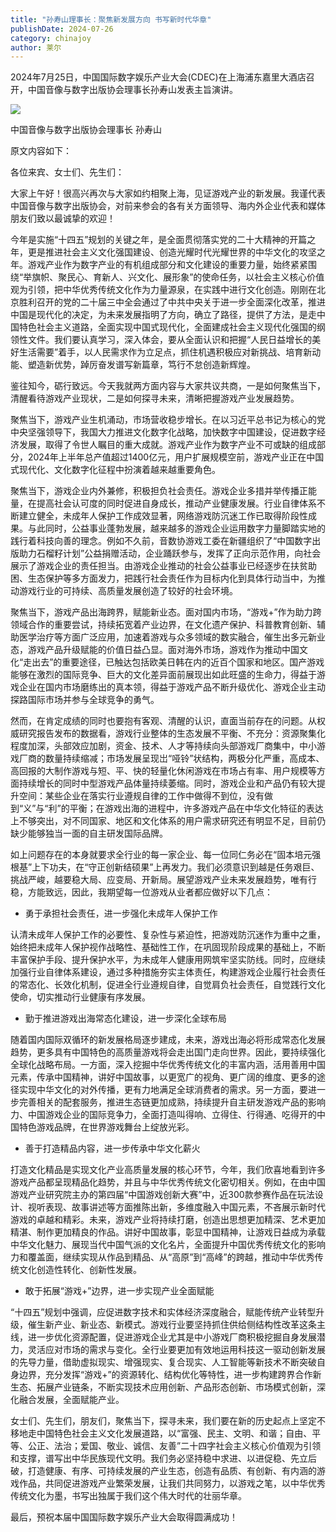```yaml
---
title: "孙寿山理事长：聚焦新发展方向 书写新时代华章"
publishDate: 2024-07-26
category: chinajoy
author: 莱尔
---
```


2024年7月25日，中国国际数字娱乐产业大会(CDEC)在上海浦东嘉里大酒店召开，中国音像与数字出版协会理事长孙寿山发表主旨演讲。  
  

![](https://ec-net-1251389766.cos.ap-shanghai.myqcloud.com/wp-content/uploads/2024/07/20240726232125855.png)

中国音像与数字出版协会理事长 孙寿山

原文内容如下：

各位来宾、女士们、先生们：

大家上午好！很高兴再次与大家如约相聚上海，见证游戏产业的新发展。我谨代表中国音像与数字出版协会，对前来参会的各有关方面领导、海内外企业代表和媒体朋友们致以最诚挚的欢迎！

今年是实施“十四五”规划的关键之年，是全面贯彻落实党的二十大精神的开篇之年，更是推进社会主义文化强国建设、创造光耀时代光耀世界的中华文化的攻坚之年。游戏产业作为数字产业的有机组成部分和文化建设的重要力量，始终紧紧围绕“举旗帜、聚民心、育新人、兴文化、展形象”的使命任务，以社会主义核心价值观为引领，把中华优秀传统文化作为力量源泉，在实践中进行文化创造。刚刚在北京胜利召开的党的二十届三中全会通过了中共中央关于进一步全面深化改革，推进中国是现代化的决定，为未来发展指明了方向，确立了路径，提供了方法，是走中国特色社会主义道路，全面实现中国式现代化，全面建成社会主义现代化强国的纲领性文件。我们要认真学习，深入体会，要从全面认识和把握“人民日益增长的美好生活需要”着手，以人民需求作为立足点，抓住机遇积极应对新挑战、培育新动能、塑造新优势，踔厉奋发谱写新篇章，笃行不怠创造新辉煌。

鉴往知今，砺行致远。今天我就两方面内容与大家共议共商，一是如何聚焦当下，清醒看待游戏产业现状，二是如何探寻未来，清晰把握游戏产业发展趋势。

聚焦当下，游戏产业生机涌动，市场营收稳步增长。在以习近平总书记为核心的党中央坚强领导下，我国大力推进文化数字化战略，加快数字中国建设，促进数字经济发展，取得了令世人瞩目的重大成就。游戏产业作为数字产业不可或缺的组成部分，2024年上半年总产值超过1400亿元，用户扩展规模空前，游戏产业正在中国式现代化、文化数字化征程中扮演着越来越重要角色。

聚焦当下，游戏企业内外兼修，积极担负社会责任。游戏企业多措并举传播正能量，在提高社会认可度的同时促进自身成长，推动产业健康发展。行业自律体系不断建立健全，未成年人保护工作成效显著，网络游戏防沉迷工作已取得阶段性成果。与此同时，公益事业蓬勃发展，越来越多的游戏企业运用数字力量脚踏实地的践行着科技向善的理念。例如不久前，音数协游戏工委在新疆组织了“中国数字出版助力石榴籽计划”公益捐赠活动，企业踊跃参与，发挥了正向示范作用，向社会展示了游戏企业的责任担当。由游戏企业推动的社会公益事业已经逐步在扶贫助困、生态保护等多方面发力，把践行社会责任作为目标内化到具体行动当中，为推动游戏行业的可持续、高质量发展创造了较好的社会环境。

聚焦当下，游戏产品出海跨界，赋能新业态。面对国内市场，“游戏+”作为助力跨领域合作的重要尝试，持续拓宽着产业边界，在文化遗产保护、科普教育创新、辅助医学治疗等方面广泛应用，加速着游戏与众多领域的数实融合，催生出多元新业态，游戏产品升级赋能的价值日益凸显。面对海外市场，游戏作为推动中国文化“走出去”的重要途径，已触达包括欧美日韩在内的近百个国家和地区。国产游戏能够在激烈的国际竞争、巨大的文化差异面前展现出如此旺盛的生命力，得益于游戏企业在国内市场磨练出的真本领，得益于游戏产品不断升级优化、游戏企业主动探路国际市场并参与全球竞争的勇气。

然而，在肯定成绩的同时也要抱有客观、清醒的认识，直面当前存在的问题。从权威研究报告发布的数据看，游戏行业整体的生态发展不平衡、不充分：资源聚集化程度加深，头部效应加剧，资金、技术、人才等持续向头部游戏厂商集中，中小游戏厂商的数量持续缩减；市场发展呈现岀“哑铃”状结构，两极分化严重，高成本、高回报的大制作游戏与短、平、快的轻量化休闲游戏在市场占有率、用户规模等方面持续增长的同时中型游戏产品体量持续萎缩。同时，游戏企业和产品仍有较大提升空间：某些企业在落实行业遵规自律的工作中做得不到位，没有做到“义”与“利”的平衡；在游戏出海的进程中，许多游戏产品在中华文化特征的表达上不够突出，对不同国家、地区和文化体系的用户需求研究还有明显不足，目前仍缺少能够独当一面的自主研发国际品牌。

如上问题存在的本身就要求全行业的每一家企业、每一位同仁务必在“固本培元强根基”上下功夫，在“守正创新结硕果”上再发力。我们必须意识到越是任务艰巨、挑战严峻，越要稳大局、应变局、开新局。展望游戏产业未来发展趋势，唯有行稳，方能致远，因此，我期望每一位游戏从业者都应做好以下几点：

- 勇于承担社会责任，进一步强化未成年人保护工作

认清未成年人保护工作的必要性、复杂性与紧迫性，把游戏防沉迷作为重中之重，始终把未成年人保护视作战略性、基础性工作，在巩固现阶段成果的基础上，不断丰富保护手段、提升保护水平，为未成年人健康用网筑牢坚实防线。同时，应继续加强行业自律体系建设，通过多种措施夯实主体责任，构建游戏企业履行社会责任的常态化、长效化机制，促进全行业遵规自律，自觉肩负社会责任，自觉践行文化使命，切实推动行业健康有序发展。

- 勤于推进游戏出海常态化建设，进一步深化全球布局

随着国内国际双循环的新发展格局逐步建成，未来，游戏出海必将形成常态化发展趋势，更多具有中国特色的高质量游戏将会走出国门走向世界。因此，要持续强化全球化战略布局。一方面，深入挖掘中华优秀传统文化的丰富内涵，活用善用中国元素，传承中国精神，讲好中国故事，以更宽广的视角、更广阔的维度、更多的途径实现中华文化的对外传播，更有力地满足全球消费者的需求。另一方面，要进一步完善相关的配套服务，推进生态链更加成熟，持续提升自主研发游戏产品的影响力、中国游戏企业的国际竞争力，全面打造叫得响、立得住、行得通、吃得开的中国特色游戏品牌，在世界游戏舞台上绽放光彩。

- 善于打造精品内容，进一步传承中华文化薪火

打造文化精品是实现文化产业高质量发展的核心环节，今年，我们欣喜地看到许多游戏产品都呈现精品化趋势，并且与中华优秀传统文化密切相关。例如，在由中国游戏产业研究院主办的第四届“中国游戏创新大赛”中，近300款参赛作品在玩法设计、视听表现、故事讲述等方面推陈出新，多维度融入中国元素，不吝展示新时代游戏的卓越和精彩。未来，游戏产业将持续打磨，创造出思想更加精深、艺术更加精湛、制作更加精良的作品。讲好中国故事，彰显中国精神，让游戏日益成为承载中华文化魅力、展现当代中国气派的文化名片，全面提升中国优秀传统文化的影响力和覆盖面，继续实现从作品到精品、从“高原”到“高峰”的跨越，推动中华优秀传统文化创造性转化、创新性发展。

- 敢于拓展“游戏+”边界，进一步实现产业全面赋能

“十四五”规划中强调，应促进数字技术和实体经济深度融合，赋能传统产业转型升级，催生新产业、新业态、新模式。游戏行业要坚持抓住供给侧结构性改革这条主线，进一步优化资源配置，促进游戏企业尤其是中小游戏厂商积极挖掘自身发展潜力，灵活应对市场的需求与变化。全行业要更加有效地运用科技这一驱动创新发展的先导力量，借助虚拟现实、增强现实、复合现实、人工智能等新技术不断突破自身边界，充分发挥“游戏+”的资源转化、结构优化等特性，进一步构建跨界合作新生态、拓展产业链条，不断实现技术应用创新、产品形态创新、市场模式创新，深化融合发展，全面赋能产业。

女士们、先生们，朋友们，聚焦当下，探寻未来，我们要在新的历史起点上坚定不移地走中国特色社会主义文化发展道路，以“富强、民主、文明、和谐；自由、平等、公正、法治；爱国、敬业、诚信、友善”二十四字社会主义核心价值观为引领和支撑，谱写出中华民族现代文明。我们务必坚持稳中求进、以进促稳、先立后破，打造健康、有序、可持续发展的产业生态，创造有品质、有创新、有内涵的游戏作品，共同促进游戏产业繁荣发展，让我们共同努力，以游戏之笔，以中华优秀传统文化为墨，书写出独属于我们这个伟大时代的壮丽华章。

最后，预祝本届中国国际数字娱乐产业大会取得圆满成功！
